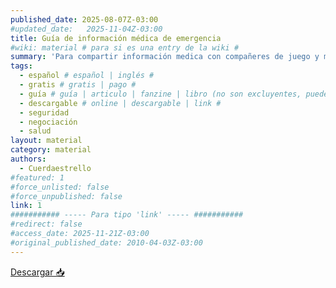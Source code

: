```yaml
---
published_date: 2025-08-07Z-03:00
#updated_date:   2025-11-04Z-03:00
title: Guía de información médica de emergencia
#wiki: material # para si es una entry de la wiki #
summary: 'Para compartir información medica con compañeres de juego y minimizar riesgos'
tags:
  - español # español | inglés #
  - gratis # gratis | pago #
  - guía # guía | articulo | fanzine | libro (no son excluyentes, pueden haber varios) #
  - descargable # online | descargable | link #
  - seguridad
  - negociación
  - salud
layout: material
category: material
authors:
  - Cuerdaestrello
#featured: 1
#force_unlisted: false
#force_unpublished: false
link: 1
########### ----- Para tipo 'link' ----- ###########
#redirect: false
#access_date: 2025-11-21Z-03:00
#original_published_date: 2010-04-03Z-03:00
---
```

<script>
  import guia from '$lib/posts/material/media/guia-info-medica-emergencia/1.odt'
</script>

<a class="cta" download="guia-info-medica-emergencia.odt" href={guia}>Descargar 📥</a>

